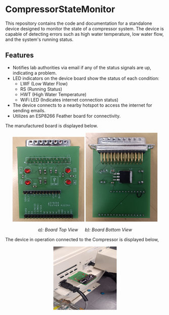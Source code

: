 # CompressorStateMonitor

This repository contains the code and documentation for a standalone device designed to monitor the state of a compressor system. The device is capable of detecting errors such as high water temperature, low water flow, and the system's running status.

## Features

- Notifies lab authorities via email if any of the status signals are up, indicating a problem.
- LED indicators on the device board show the status of each condition: 
  - LWF (Low Water Flow)
  - RS (Running Status)
  - HWT (High Water Temperature)
  - WiFi LED (Indicates internet connection status)
- The device connects to a nearby hotspot to access the internet for sending emails.
- Utilizes an ESP8266 Feather board for connectivity.

The manufactured board is displayed below.
<p align="center">
  <img src="Figures/SolderedTop.jpg" alt="Board Top View" width="45%" />
  <img src="Figures/SolderedBottom.jpg" alt="Board Bottom View" width="45%" />
</p>

<p align="center">
  <em>a): Board Top View</em> &emsp; <em>b): Board Bottom View</em>
</p>

The device in operation connected to the Compressor is displayed below,
<p align="center">
  <img src="Figures/InOperation.jpg" alt="Compressor State Monitor" width="200" height="200">
</p>



